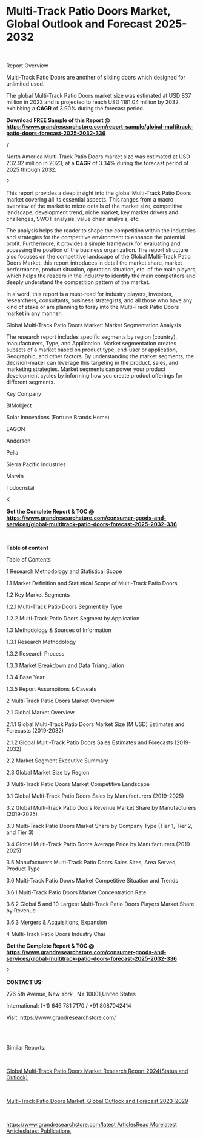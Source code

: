 <h1>Multi-Track Patio Doors Market, Global Outlook and Forecast 2025-2032</h1><br/><p>Report Overview</p>
 
 
 
 <p>Multi-Track Patio Doors are another of sliding doors which designed for unlimited used.</p>
 
 
 
 <p>The global Multi-Track Patio Doors market size was estimated at USD 837 million in 2023 and is projected to reach USD 1181.04 million by 2032, exhibiting a <strong>CAGR</strong> of 3.90% during the forecast period.</p>
 
 
 
 <div><b>Download FREE Sample of this Report @ <a href="https://www.grandresearchstore.com/report-sample/global-multitrack-patio-doors-forecast-2025-2032-336">https://www.grandresearchstore.com/report-sample/global-multitrack-patio-doors-forecast-2025-2032-336</a></b></div>
 
 
 
 <p>? </p>
 
 
 
 <p>North America Multi-Track Patio Doors market size was estimated at USD 232.92 million in 2023, at a <strong>CAGR</strong> of 3.34% during the forecast period of 2025 through 2032.</p>
 
 
 
 <p>? </p>
 
 
 
 <p>This report provides a deep insight into the global Multi-Track Patio Doors market covering all its essential aspects. This ranges from a macro overview of the market to micro details of the market size, competitive landscape, development trend, niche market, key market drivers and challenges, SWOT analysis, value chain analysis, etc.</p>
 
 
 
 <p>The analysis helps the reader to shape the competition within the industries and strategies for the competitive environment to enhance the potential profit. Furthermore, it provides a simple framework for evaluating and accessing the position of the business organization. The report structure also focuses on the competitive landscape of the Global Multi-Track Patio Doors Market, this report introduces in detail the market share, market performance, product situation, operation situation, etc. of the main players, which helps the readers in the industry to identify the main competitors and deeply understand the competition pattern of the market.</p>
 
 
 
 <p>In a word, this report is a must-read for industry players, investors, researchers, consultants, business strategists, and all those who have any kind of stake or are planning to foray into the Multi-Track Patio Doors market in any manner.</p>
 
 
 
 <p>Global Multi-Track Patio Doors Market: Market Segmentation Analysis</p>
 
 
 
 <p>The research report includes specific segments by region (country), manufacturers, Type, and Application. Market segmentation creates subsets of a market based on product type, end-user or application, Geographic, and other factors. By understanding the market segments, the decision-maker can leverage this targeting in the product, sales, and marketing strategies. Market segments can power your product development cycles by informing how you create product offerings for different segments.</p>
 
 
 
 <p>Key Company</p>
 
 
 
 <p>BIMobject</p>
 
 
 
 <p>Solar Innovations (Fortune Brands Home)</p>
 
 
 
 <p>EAGON</p>
 
 
 
 <p>Andersen</p>
 
 
 
 <p>Pella</p>
 
 
 
 <p>Sierra Pacific Industries</p>
 
 
 
 <p>Marvin</p>
 
 
 
 <p>Todocristal</p>
 
 
 
 <p>K</p>
 
 
 
 <div><b>Get the Complete Report & TOC @ <a href="https://www.grandresearchstore.com/consumer-goods-and-services/global-multitrack-patio-doors-forecast-2025-2032-336">https://www.grandresearchstore.com/consumer-goods-and-services/global-multitrack-patio-doors-forecast-2025-2032-336</a></b></div>
 
 
 
 <p><br />
 
 <b>Table of content</b></p>
 
 
 
 <p>Table of Contents<br />
 
 1 Research Methodology and Statistical Scope<br />
 
 1.1 Market Definition and Statistical Scope of Multi-Track Patio Doors<br />
 
 1.2 Key Market Segments<br />
 
 1.2.1 Multi-Track Patio Doors Segment by Type<br />
 
 1.2.2 Multi-Track Patio Doors Segment by Application<br />
 
 1.3 Methodology & Sources of Information<br />
 
 1.3.1 Research Methodology<br />
 
 1.3.2 Research Process<br />
 
 1.3.3 Market Breakdown and Data Triangulation<br />
 
 1.3.4 Base Year<br />
 
 1.3.5 Report Assumptions & Caveats<br />
 
 2 Multi-Track Patio Doors Market Overview<br />
 
 2.1 Global Market Overview<br />
 
 2.1.1 Global Multi-Track Patio Doors Market Size (M USD) Estimates and Forecasts (2019-2032)<br />
 
 2.1.2 Global Multi-Track Patio Doors Sales Estimates and Forecasts (2019-2032)<br />
 
 2.2 Market Segment Executive Summary<br />
 
 2.3 Global Market Size by Region<br />
 
 3 Multi-Track Patio Doors Market Competitive Landscape<br />
 
 3.1 Global Multi-Track Patio Doors Sales by Manufacturers (2019-2025)<br />
 
 3.2 Global Multi-Track Patio Doors Revenue Market Share by Manufacturers (2019-2025)<br />
 
 3.3 Multi-Track Patio Doors Market Share by Company Type (Tier 1, Tier 2, and Tier 3)<br />
 
 3.4 Global Multi-Track Patio Doors Average Price by Manufacturers (2019-2025)<br />
 
 3.5 Manufacturers Multi-Track Patio Doors Sales Sites, Area Served, Product Type<br />
 
 3.6 Multi-Track Patio Doors Market Competitive Situation and Trends<br />
 
 3.6.1 Multi-Track Patio Doors Market Concentration Rate<br />
 
 3.6.2 Global 5 and 10 Largest Multi-Track Patio Doors Players Market Share by Revenue<br />
 
 3.6.3 Mergers & Acquisitions, Expansion<br />
 
 4 Multi-Track Patio Doors Industry Chai</p>
 
 
 
 <div><b>Get the Complete Report & TOC @ <a href="https://www.grandresearchstore.com/consumer-goods-and-services/global-multitrack-patio-doors-forecast-2025-2032-336">https://www.grandresearchstore.com/consumer-goods-and-services/global-multitrack-patio-doors-forecast-2025-2032-336</a></b></div>
 
 
 
 <p>? </p>
 
 
 
 <p><b>CONTACT US:</b><br />
 
 276 5th Avenue, New York , NY 10001,United States<br />
 
 International: (+1) 646 781 7170 / +91 8087042414<br />
 
 Visit: <a href="https://www.grandresearchstore.com/">https://www.grandresearchstore.com/</a><br />
 
 <br />
 
 <br />
 
 Similar Reports:<br />
 
 <br />
 
 <a href="https://www.grandresearchstore.com/consumer-goods-and-services/global-multitrack-patio-doors-2024-28">Global Multi-Track Patio Doors Market Research Report 2024(Status and Outlook)</a><br />
 
 <br />
 
 <a href="https://www.grandresearchstore.com/consumer-goods-and-services/global-multitrack-patio-doors-forecast-2023-2029-457">Multi-Track Patio Doors Market, Global Outlook and Forecast 2023-2029</a><br />
 
 <br />
 
 <a href="https://gyeongbokgung.com">https://www.grandresearchstore.com/</a><a href="https://hallyeomaritime.com">latest Articles</a><a href="https://jingwansa.com">Read More</a><a href="https://nguoiviet.jp/">latest Articles</a><a href="https://www.intelmarketresearch.com/">latest Publications</a></p>